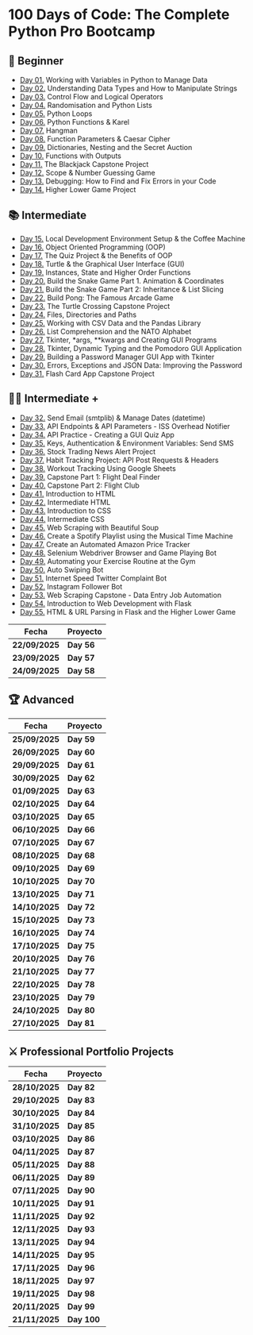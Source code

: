 # 100 Days of Code: The Complete Python Pro Bootcamp

## 🔰 Beginner

- [Day 01.](/Day01) Working with Variables in Python to Manage Data
- [Day 02.](/Day02) Understanding Data Types and How to Manipulate Strings
- [Day 03.](/Day03) Control Flow and Logical Operators
- [Day 04.](/Day04) Randomisation and Python Lists
- [Day 05.](/Day05) Python Loops
- [Day 06.](/Day06) Python Functions & Karel
- [Day 07.](/Day07) Hangman
- [Day 08.](/Day08) Function Parameters & Caesar Cipher
- [Day 09.](/Day09) Dictionaries, Nesting and the Secret Auction
- [Day 10.](/Day10) Functions with Outputs
- [Day 11.](/Day11) The Blackjack Capstone Project
- [Day 12.](/Day12) Scope & Number Guessing Game
- [Day 13.](/Day13) Debugging: How to Find and Fix Errors in your Code
- [Day 14.](/Day14) Higher Lower Game Project

## 📚 Intermediate

- [Day 15.](/Day15) Local Development Environment Setup & the Coffee Machine
- [Day 16.](/Day16) Object Oriented Programming (OOP)
- [Day 17.](/Day17) The Quiz Project & the Benefits of OOP
- [Day 18.](/Day18) Turtle & the Graphical User Interface (GUI)
- [Day 19.](/Day19) Instances, State and Higher Order Functions
- [Day 20.](/Day20) Build the Snake Game Part 1. Animation & Coordinates
- [Day 21.](/Day21) Build the Snake Game Part 2: Inheritance & List Slicing
- [Day 22.](/Day22) Build Pong: The Famous Arcade Game
- [Day 23.](/Day23) The Turtle Crossing Capstone Project
- [Day 24.](/Day24) Files, Directories and Paths
- [Day 25.](/Day25) Working with CSV Data and the Pandas Library
- [Day 26.](/Day26) List Comprehension and the NATO Alphabet
- [Day 27.](/Day27) Tkinter, \*args, \*\*kwargs and Creating GUI Programs
- [Day 28.](/Day28) Tkinter, Dynamic Typing and the Pomodoro GUI Application
- [Day 29.](/Day29) Building a Password Manager GUI App with Tkinter
- [Day 30.](/Day30) Errors, Exceptions and JSON Data: Improving the Password
- [Day 31.](/Day31) Flash Card App Capstone Project

## 👨‍💻 Intermediate +

- [Day 32.](/Day32) Send Email (smtplib) & Manage Dates (datetime)
- [Day 33.](/Day33) API Endpoints & API Parameters - ISS Overhead Notifier
- [Day 34.](/Day34) API Practice - Creating a GUI Quiz App
- [Day 35.](/Day35) Keys, Authentication & Environment Variables: Send SMS
- [Day 36.](/Day36) Stock Trading News Alert Project
- [Day 37.](/Day37) Habit Tracking Project: API Post Requests & Headers
- [Day 38.](/Day38) Workout Tracking Using Google Sheets
- [Day 39.](/Day39) Capstone Part 1: Flight Deal Finder
- [Day 40.](/Day40) Capstone Part 2: Flight Club
- [Day 41.](/Day41) Introduction to HTML
- [Day 42.](/Day42) Intermediate HTML
- [Day 43.](/Day43) Introduction to CSS
- [Day 44.](/Day44) Intermediate CSS
- [Day 45.](/Day45) Web Scraping with Beautiful Soup
- [Day 46.](/Day46) Create a Spotify Playlist using the Musical Time Machine
- [Day 47.](/Day47) Create an Automated Amazon Price Tracker
- [Day 48.](/Day48) Selenium Webdriver Browser and Game Playing Bot
- [Day 49.](/Day49) Automating your Exercise Routine at the Gym
- [Day 50.](/Day50) Auto Swiping Bot
- [Day 51.](/Day51) Internet Speed Twitter Complaint Bot
- [Day 52.](/Day52) Instagram Follower Bot
- [Day 53.](/Day53) Web Scraping Capstone - Data Entry Job Automation
- [Day 54.](/Day54) Introduction to Web Development with Flask
- [Day 55.](/Day55) HTML & URL Parsing in Flask and the Higher Lower Game

| **Fecha**      | **Proyecto** |
| -------------- | ------------ |
| **22/09/2025** | **Day 56**   |
| **23/09/2025** | **Day 57**   |
| **24/09/2025** | **Day 58**   |

## 🏆 Advanced

| **Fecha**      | **Proyecto** |
| -------------- | ------------ |
| **25/09/2025** | **Day 59**   |
| **26/09/2025** | **Day 60**   |
| **29/09/2025** | **Day 61**   |
| **30/09/2025** | **Day 62**   |
| **01/09/2025** | **Day 63**   |
| **02/10/2025** | **Day 64**   |
| **03/10/2025** | **Day 65**   |
| **06/10/2025** | **Day 66**   |
| **07/10/2025** | **Day 67**   |
| **08/10/2025** | **Day 68**   |
| **09/10/2025** | **Day 69**   |
| **10/10/2025** | **Day 70**   |
| **13/10/2025** | **Day 71**   |
| **14/10/2025** | **Day 72**   |
| **15/10/2025** | **Day 73**   |
| **16/10/2025** | **Day 74**   |
| **17/10/2025** | **Day 75**   |
| **20/10/2025** | **Day 76**   |
| **21/10/2025** | **Day 77**   |
| **22/10/2025** | **Day 78**   |
| **23/10/2025** | **Day 79**   |
| **24/10/2025** | **Day 80**   |
| **27/10/2025** | **Day 81**   |

## ⚔ Professional Portfolio Projects

| **Fecha**      | **Proyecto** |
| -------------- | ------------ |
| **28/10/2025** | **Day 82**   |
| **29/10/2025** | **Day 83**   |
| **30/10/2025** | **Day 84**   |
| **31/10/2025** | **Day 85**   |
| **03/10/2025** | **Day 86**   |
| **04/11/2025** | **Day 87**   |
| **05/11/2025** | **Day 88**   |
| **06/11/2025** | **Day 89**   |
| **07/11/2025** | **Day 90**   |
| **10/11/2025** | **Day 91**   |
| **11/11/2025** | **Day 92**   |
| **12/11/2025** | **Day 93**   |
| **13/11/2025** | **Day 94**   |
| **14/11/2025** | **Day 95**   |
| **17/11/2025** | **Day 96**   |
| **18/11/2025** | **Day 97**   |
| **19/11/2025** | **Day 98**   |
| **20/11/2025** | **Day 99**   |
| **21/11/2025** | **Day 100**  |